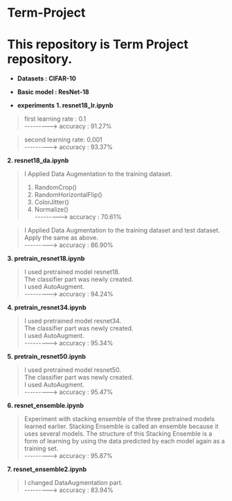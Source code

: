 # Term-Project
This repository is Term Project repository.
======================================================================================
- **Datasets : CIFAR-10**
- **Basic model : ResNet-18**

- **experiments**
**1. resnet18_lr.ipynb </br>**
 > first learning rate : 0.1 </br>
 > ---------> accuracy : 91.27% </br>

 > second learning rate: 0.001 </br>
 > ---------> accuracy : 93.37% </br>

**2. resnet18_da.ipynb </br>**
 > I Applied Data Augmentation to the training dataset.</br>
 > 1) RandomCrop()</br>
 > 2) RandomHorizontalFlip()</br>
 > 3) ColorJitter()</br>
 > 4) Normalize()</br>
 > ---------> accuracy : 70.61%</br>

 > I Applied Data Augmentation to the training dataset and test dataset.</br>
 > Apply the same as above.</br>
 > ---------> accuracy : 86.90%</br>

**3. pretrain_resnet18.ipynb </br>**
 > I used pretrained model resnet18.</br>
 > The classifier part was newly created.</br>
 > I used AutoAugment. </br>
 > ---------> accuracy : 94.24% </br>

**4. pretrain_resnet34.ipynb </br>**
 > I used pretrained model resnet34. </br>
 > The classifier part was newly created.</br>
 > I used AutoAugment. </br>
 > ---------> accuracy : 95.34% </br>

**5. pretrain_resnet50.ipynb </br>**
 > I used pretrained model resnet50. </br>
 > The classifier part was newly created.</br>
 > I used AutoAugment. </br>
 > ---------> accuracy : 95.47% </br>

**6. resnet_ensemble.ipynb </br>**
 > Experiment with stacking ensemble of the three pretrained models learned earlier. Stacking Ensemble is called an ensemble because it uses several models. The structure of this Stacking Ensemble is a form of learning by using the data predicted by each model again as a training set.</br>
 > ---------> accuracy : 95.87% </br>

**7. resnet_ensemble2.ipynb </br>**
 > I changed DataAugmentation part.</br>
 > ---------> accuracy : 83.94% </br>
